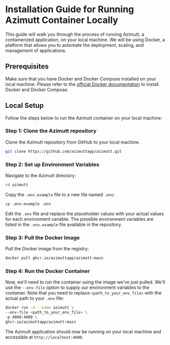 # Installation Guide for Running Azimutt Container Locally

This guide will walk you through the process of running Azimutt, a containerized application, on your local machine. We will be using Docker, a platform that allows you to automate the deployment, scaling, and management of applications.

## Prerequisites

Make sure that you have Docker and Docker Compose installed on your local machine. Please refer to the [official Docker documentation](https://docs.docker.com/get-docker/) to install Docker and Docker Compose.

## Local Setup

Follow the steps below to run the Azimutt container on your local machine:

### Step 1: Clone the Azimutt repository

Clone the Azimutt repository from GitHub to your local machine.

```bash
git clone https://github.com/azimuttapp/azimutt.git
```

### Step 2: Set up Environment Variables

Navigate to the Azimutt directory:

```bash
cd azimutt
```

Copy the `.env.example` file to a new file named `.env`:

```bash
cp .env.example .env
```

Edit the `.env` file and replace the placeholder values with your actual values for each environment variable. The possible environment variables are listed in the `.env.example` file available in the repository. 

### Step 3: Pull the Docker Image

Pull the Docker image from the registry:

```bash
docker pull ghcr.io/azimuttapp/azimutt:main
```

### Step 4: Run the Docker Container

Now, we'll need to run the container using the image we've just pulled. We'll use the `--env-file` option to supply our environment variables to the container. Note that you need to replace `<path_to_your_env_file>` with the actual path to your `.env` file:

```bash
docker run -d --name azimutt \
--env-file <path_to_your_env_file> \
-p 4000:4000 \
ghcr.io/azimuttapp/azimutt:main
```

The Azimutt application should now be running on your local machine and accessible at `http://localhost:4000`.
